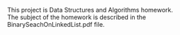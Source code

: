 This project is Data Structures and Algorithms homework.</br>
The subject of the homework is described in the BinarySeachOnLinkedList.pdf file.
